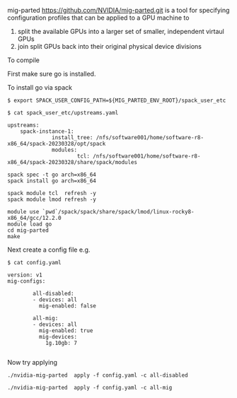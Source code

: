 
mig-parted https://github.com/NVIDIA/mig-parted.git is a tool for specifying configuration profiles that can be applied to a GPU machine to 

 1. split the available GPUs into a larger set of smaller, independent virtaul GPUs
 2. join split GPUs back into their original physical device divisions



To compile

First make sure go is installed.

To install go via spack

  `$ export SPACK_USER_CONFIG_PATH=${MIG_PARTED_ENV_ROOT}/spack_user_etc`
  
  `$ cat spack_user_etc/upstreams.yaml`
  
  ```
  upstreams:
      spack-instance-1:
                install_tree: /nfs/software001/home/software-r8-x86_64/spack-20230328/opt/spack
                modules:
                        tcl: /nfs/software001/home/software-r8-x86_64/spack-20230328/share/spack/modules
 ```
    

```
spack spec -t go arch=x86_64
spack install go arch=x86_64
```

```
spack module tcl  refresh -y
spack module lmod refresh -y
```

```
module use `pwd`/spack/spack/share/spack/lmod/linux-rocky8-x86_64/gcc/12.2.0
module load go
cd mig-parted
make
```

Next create a config file e.g.

```
$ cat config.yaml

version: v1
mig-configs:

        all-disabled:
        - devices: all
          mig-enabled: false

        all-mig:       
        - devices: all
          mig-enabled: true
          mig-devices:
            1g.10gb: 7


```

Now try applying

```
./nvidia-mig-parted  apply -f config.yaml -c all-disabled
```

```
./nvidia-mig-parted  apply -f config.yaml -c all-mig
```
